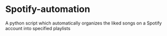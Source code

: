 # Spotify-automation
A python script which automatically organizes the liked songs on a Spotify account into specified playlists
